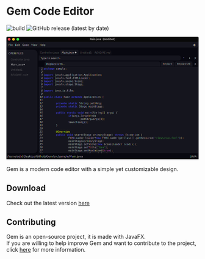 # Gem Code Editor

![build](https://github.com/adxl/Gem/workflows/build/badge.svg)
![GitHub release (latest by date)](https://img.shields.io/github/v/release/adxl/Gem?label=version)


<p align="center">
    <img src="resources/gems1.png" alt="">
</p>
Gem is a modern code editor with a simple yet customizable design.  

## Download
Check out the latest version [here](https://github.com/adxl/Gem/releases/latest)

## Contributing
Gem is an open-source project, it is made with JavaFX.  
If you are willing to help improve Gem and want to contribute to the project, click [here](https://github.com/adxl/Gem/blob/master/CONTRIBUTING.md) for more information.






